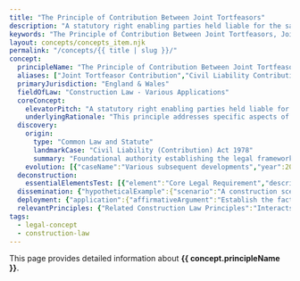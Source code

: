 ```yaml
---
title: "The Principle of Contribution Between Joint Tortfeasors"
description: "A statutory right enabling parties held liable for the same damage to recover contribution from other responsible parties according to their respective degrees of fault."
keywords: "The Principle of Contribution Between Joint Tortfeasors, Joint Tortfeasor Contribution, Civil Liability Contribution, Proportionate Contribution, Construction Law - Various Applications, England & Wales, construction law, legal concept"
layout: concepts/concepts_item.njk
permalink: "/concepts/{{ title | slug }}/"
concept:
  principleName: "The Principle of Contribution Between Joint Tortfeasors"
  aliases: ["Joint Tortfeasor Contribution","Civil Liability Contribution","Proportionate Contribution"]
  primaryJurisdiction: "England & Wales"
  fieldOfLaw: "Construction Law - Various Applications"
  coreConcept:
    elevatorPitch: "A statutory right enabling parties held liable for the same damage to recover contribution from other responsible parties according to their respective degrees of fault."
    underlyingRationale: "This principle addresses specific aspects of construction law relationships and liabilities, providing structured legal framework for the principle of contribution between joint tortfeasors issues."
  discovery:
    origin:
      type: "Common Law and Statute"
      landmarkCase: "Civil Liability (Contribution) Act 1978"
      summary: "Foundational authority establishing the legal framework for the principle of contribution between joint tortfeasors in construction and commercial law contexts."
    evolution: [{"caseName":"Various subsequent developments","year":2000,"contribution":"Continued judicial and legislative refinement of the principle's application and scope in modern construction law."}]
  deconstruction:
    essentialElementsTest: [{"element":"Core Legal Requirement","description":"The fundamental requirement that must be established to successfully apply the principle of contribution between joint tortfeasors in construction law contexts."},{"element":"Factual Foundation","description":"The specific factual circumstances that must exist to trigger application of this legal principle."},{"element":"Legal Consequence Test","description":"The test for determining when the principle's legal consequences should apply to the particular circumstances."}]
  dissemination: {"hypotheticalExample":{"scenario":"A construction scenario where the principle of contribution between joint tortfeasors becomes relevant to resolving disputes between contracting parties.","outcome":"Application of the principle of contribution between joint tortfeasors principles would determine the legal rights and obligations of the parties involved."},"audienceAdaptation":{"forClient":"This principle affects your construction project by governing the principle of contribution between joint tortfeasors issues. Understanding its application helps manage risk and legal exposure.","forLawyer":"Legal analysis of the principle of contribution between joint tortfeasors requires careful consideration of precedent, statutory framework, and specific factual matrix of each case."}}
  deployment: {"application":{"affirmativeArgument":"Establish the factual and legal requirements for the principle of contribution between joint tortfeasors and demonstrate their application to the specific circumstances.","defensiveArgument":"Challenge the applicability of the principle of contribution between joint tortfeasors by disputing facts, legal interpretation, or availability of alternative legal approaches."},"legalConsequence":"If successfully applied, creates specific legal rights and obligations under the principle of contribution between joint tortfeasors framework."}
  relevantPrinciples: {"Related Construction Law Principles":"Interacts with other construction law doctrines depending on specific context and application of the principle of contribution between joint tortfeasors"}
tags: 
  - legal-concept
  - construction-law
---
```


This page provides detailed information about **{{ concept.principleName }}**.
